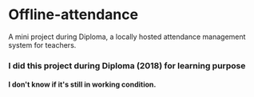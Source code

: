 # Offline-attendance
A mini project during Diploma, a locally hosted attendance management system for teachers.


<h3> I did this project during Diploma (2018) for learning purpose </h3>
<h4> I don't know if it's still in working condition. </h4>

